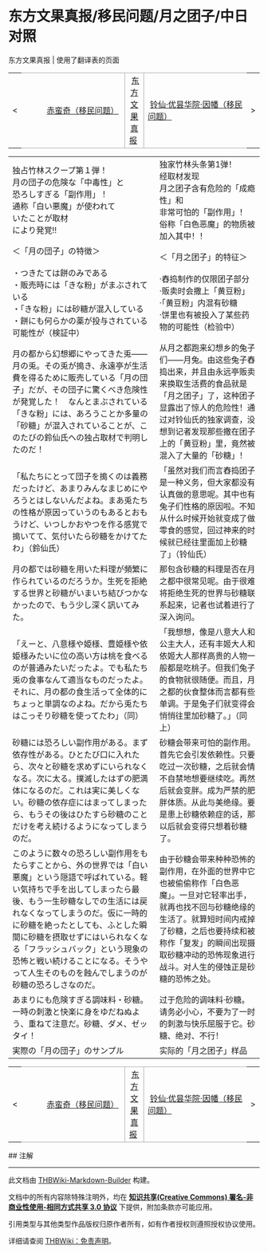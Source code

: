 # 东方文果真报/移民问题/月之团子/中日对照

<!-- source html: G:\repos\THBWiki-Markdown-Builder\THBWikiMarkdown\Temp\main\c\cb\ns0%3A%E4%B8%9C%E6%96%B9%E6%96%87%E6%9E%9C%E7%9C%9F%E6%8A%A5%2F%E7%A7%BB%E6%B0%91%E9%97%AE%E9%A2%98%2F%E6%9C%88%E4%B9%8B%E5%9B%A2%E5%AD%90%2F%E4%B8%AD%E6%97%A5%E5%AF%B9%E7%85%A7.html -->

东方文果真报 | 使用了翻译表的页面

<center>

<table>
<tbody><tr>
<td>&lt;
</td>
<td style="border-top: 1px solid #aaaaaa; border-bottom: 1px solid #aaaaaa; width: 50%; text-align: right"><a href="./东方文果真报-移民问题-赤蛮奇-中日对照.md" title="东方文果真报/移民问题/赤蛮奇/中日对照">赤蛮奇（移民问题）</a>&#160;
</td>
<td style="text-align: center; border-left: 1px solid #aaaaaa; border-right: 1px solid #aaaaaa; border-top: 1px solid #aaaaaa; border-bottom: 1px solid #aaaaaa;">&#160;<a href="./东方文果真报.md" title="东方文果真报">东方文果真报</a>&#160;
</td>
<td style="border-top: 1px solid #aaaaaa; border-bottom: 1px solid #aaaaaa; width: 50%; text-align: left">&#160;<a href="./东方文果真报-移民问题-铃仙·优昙华院·因幡-中日对照.md" title="东方文果真报/移民问题/铃仙·优昙华院·因幡/中日对照">铃仙·优昙华院·因幡（移民问题）</a>
</td>
<td>&gt;
</td></tr></tbody></table>

  
</center>

<table><tbody><tr class="tt-content-header" id="=-1" data-pos="&#91;&quot;=&quot;,1&#93;"><td class="tt-jah" lang="ja"><div class="poem">独占竹林スクープ第１弾！<br>月の団子の危険な「中毒性」と<br>恐ろしすぎる「副作用」！<br>通称「白い悪魔」が使われて<br>いたことが取材<br>により発覚!!</div></td><td class="tt-zhh" lang="zh"><div class="poem">独家竹林头条第1弹！<br>经取材发现<br>月之团子含有危险的「成瘾性」和<br>非常可怕的「副作用」！<br>俗称「白色恶魔」的物质被加入其中！！</div></td></tr><tr class="tt-content" id="=-2" data-pos="&#91;&quot;=&quot;,2&#93;"><td class="tt-ja" lang="ja"><div class="poem">＜「月の団子」の特徴＞<br><br>・つきたては餅のみである<br>・販売時には「きな粉」がまぶされている<br>・「きな粉」には砂糖が混入している<br>・餅にも何らかの薬が投与されている可能性が（検証中）</div></td><td class="tt-zh" lang="zh"><div class="poem">＜「月之团子」的特征＞<br><br>·舂捣制作的仅限团子部分<br>·贩卖时会撒上「黄豆粉」<br>·「黄豆粉」内混有砂糖<br>·饼里也有被投入了某些药物的可能性（检验中）</div></td></tr><tr class="tt-content" id="=-3" data-pos="&#91;&quot;=&quot;,3&#93;"><td class="tt-ja" lang="ja"><div class="poem">月の都から幻想郷にやってきた兎――月の兎。その兎が搗き、永遠亭が生活費を得るために販売している「月の団子」だが、その団子に驚くべき危険性が発覚した！　なんとまぶされている「きな粉」には、あろうことか多量の「砂糖」が混入されていることが、このたびの鈴仙氏への独占取材で判明したのだ！</div></td><td class="tt-zh" lang="zh"><div class="poem">从月之都跑来幻想乡的兔子们——月兔。由这些兔子舂捣出来，并且由永远亭贩卖来换取生活费的食品就是「月之团子」了，这种团子显露出了惊人的危险性！通过对铃仙氏的独家调查，没想到记者发现那些撒在团子上的「黄豆粉」里，竟然被混入了大量的「砂糖」！</div></td></tr><tr class="tt-content" id="=-4" data-pos="&#91;&quot;=&quot;,4&#93;"><td class="tt-ja" lang="ja"><div class="poem">「私たちにとって団子を搗くのは義務だったけど、あまりみんなまじめにやろうとはしないんだよね。まあ兎たちの性格が原因っていうのもあるとおもうけど、いつしかおやつを作る感覚で搗いてて、気付いたら砂糖をかけてたわ」（鈴仙氏）</div></td><td class="tt-zh" lang="zh"><div class="poem">「虽然对我们而言舂捣团子是一种义务，但大家都没有认真做的意思呢。其中也有兔子们性格的原因啦。不知从什么时候开始就变成了做零食的感觉，回过神来的时候就已经往里面加上砂糖了」（铃仙氏）</div></td></tr><tr class="tt-content" id="=-5" data-pos="&#91;&quot;=&quot;,5&#93;"><td class="tt-ja" lang="ja"><div class="poem">月の都では砂糖を用いた料理が頻繁に作られているのだろうか。生死を拒絶する世界と砂糖がいまいち結びつかなかったので、もう少し深く訊いてみた。</div></td><td class="tt-zh" lang="zh"><div class="poem">那包含砂糖的料理是否在月之都中很常见呢。由于很难将拒绝生死的世界与砂糖联系起来，记者也试着进行了深入询问。</div></td></tr><tr class="tt-content" id="=-6" data-pos="&#91;&quot;=&quot;,6&#93;"><td class="tt-ja" lang="ja"><div class="poem">「えーと、八意様や姫様、豊姫様や依姫様みたいに位の高い方は桃を食べるのが普通みたいだったよ。でも私たち兎の食事なんて適当なものだったよ。それに、月の都の食生活って全体的にちょっと単調なのよね。だから兎たちはこっそり砂糖を使ってたわ」（同）</div></td><td class="tt-zh" lang="zh"><div class="poem">「我想想，像是八意大人和公主大人，还有丰姬大人和依姬大人那样高贵的人物一般都是吃桃子。但我们兔子的食物就很随便。而且，月之都的伙食整体而言都有些单调。于是兔子们就变得会悄悄往里加砂糖了。」（同上）</div></td></tr><tr class="tt-content" id="=-7" data-pos="&#91;&quot;=&quot;,7&#93;"><td class="tt-ja" lang="ja"><div class="poem">砂糖には恐ろしい副作用がある。まず依存性がある。ひとたび口に入れたら、次々と砂糖を求めずにいられなくなる。次に太る。撲滅したはずの肥満体になるのだ。これは実に美しくない。砂糖の依存症にはまってしまったら、もうその後はひたすら砂糖のことだけを考え続けるようになってしまうのだ。</div></td><td class="tt-zh" lang="zh"><div class="poem">砂糖会带来可怕的副作用。首先它会引发依赖性。只要吃过一次砂糖，之后就会情不自禁地想要继续吃。再然后就会变胖。成为严禁的肥胖体质。从此与美绝缘。要是患上砂糖依赖症的话，那以后就会变得只想着砂糖了。</div></td></tr><tr class="tt-content" id="=-8" data-pos="&#91;&quot;=&quot;,8&#93;"><td class="tt-ja" lang="ja"><div class="poem">このように数々の恐ろしい副作用をもたらすことから、外の世界では「白い悪魔」という隠語で呼ばれている。軽い気持ちで手を出してしまったら最後、もう一生砂糖なしでの生活には戻れなくなってしまうのだ。仮に一時的に砂糖を絶ったとしても、ふとした瞬間に砂糖を摂取せずにはいられなくなる「フラッシュバック」という現象の恐怖と戦い続けることになる。そうやって人生そのものを蝕んでしまうのが砂糖の恐ろしさなのだ。</div></td><td class="tt-zh" lang="zh"><div class="poem">由于砂糖会带来种种恐怖的副作用，在外面的世界中它也被偷偷称作「白色恶魔」。一旦对它轻率出手，就再也找不回与砂糖绝缘的生活了。就算短时间内戒掉了砂糖，之后也要持续和被称作「复发」的瞬间出现摄取砂糖冲动的恐怖现象进行战斗。对人生的侵蚀正是砂糖的恐怖之处。</div></td></tr><tr class="tt-content" id="=-9" data-pos="&#91;&quot;=&quot;,9&#93;"><td class="tt-ja" lang="ja"><div class="poem">あまりにも危険すぎる調味料・砂糖。一時の刺激と快楽に身をゆだねぬよう、重ねて注意だ。砂糖、ダメ、ゼッタイ！</div></td><td class="tt-zh" lang="zh"><div class="poem">过于危险的调味料·砂糖。请务必小心，不要为了一时的刺激与快乐屈服于它。砂糖、绝对、不行！</div></td></tr><tr class="tt-content" id="=-10" data-pos="&#91;&quot;=&quot;,10&#93;"><td class="tt-ja" lang="ja"><div class="poem">実際の「月の団子」のサンプル</div></td><td class="tt-zh" lang="zh"><div class="poem">实际的「月之团子」样品</div></td></tr></tbody></table>


<center>

<table>
<tbody><tr>
<td>&lt;
</td>
<td style="border-top: 1px solid #aaaaaa; border-bottom: 1px solid #aaaaaa; width: 50%; text-align: right"><a href="./东方文果真报-移民问题-赤蛮奇-中日对照.md" title="东方文果真报/移民问题/赤蛮奇/中日对照">赤蛮奇（移民问题）</a>&#160;
</td>
<td style="text-align: center; border-left: 1px solid #aaaaaa; border-right: 1px solid #aaaaaa; border-top: 1px solid #aaaaaa; border-bottom: 1px solid #aaaaaa;">&#160;<a href="./东方文果真报.md" title="东方文果真报">东方文果真报</a>&#160;
</td>
<td style="border-top: 1px solid #aaaaaa; border-bottom: 1px solid #aaaaaa; width: 50%; text-align: left">&#160;<a href="./东方文果真报-移民问题-铃仙·优昙华院·因幡-中日对照.md" title="东方文果真报/移民问题/铃仙·优昙华院·因幡/中日对照">铃仙·优昙华院·因幡（移民问题）</a>
</td>
<td>&gt;
</td></tr></tbody></table>

  
</center>
## 注解
  
  

  





---

此文档由 [THBWiki-Markdown-Builder](https://github.com/Delsin-Yu/THBWiki-Markdown-Builder) 构建。

文档中的所有内容除特殊注明外，均在 [**知识共享(Creative Commons) 署名-非商业性使用-相同方式共享 3.0 协议**](https://creativecommons.org/licenses/by-sa/3.0/deed.zh-hans) 下提供，附加条款亦可能应用。

引用类型与其他类型作品版权归原作者所有，如有作者授权则遵照授权协议使用。

详细请查阅 [THBWiki：免责声明](https://thbwiki.cc/THBWiki:%E5%85%8D%E8%B4%A3%E5%A3%B0%E6%98%8E)。

